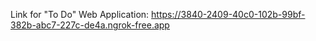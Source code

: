 Link for "To Do" Web Application: https://3840-2409-40c0-102b-99bf-382b-abc7-227c-de4a.ngrok-free.app
